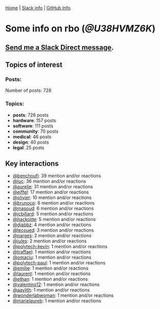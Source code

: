 [Home](https://kelu124.github.io/echommunity/) | [Slack info](https://kelu124.github.io/echommunity/) | [GitHub Info](https://kelu124.github.io/echommunity/github.html)

# Some info on __rbo__ (_@U38HVMZ6K_)


## [Send me a Slack Direct message](https://echopen.slack.com/messages/@rbo/).

## Topics of interest

### Posts: 

Number of posts: 728

### Topics:

* __posts__: 728 posts
* __hardware__: 157 posts
* __software__: 111 posts
* __community__: 70 posts
* __medical__: 46 posts
* __design__: 40 posts
* __legal__: 25 posts

## Key interactions 

* [@benchoufi](./U0B47KC3S.md): 39 mention and/or reactions
* [@luc](./U0AAL4W13.md): 36 mention and/or reactions
* [@aurelie](./U37GZRZU6.md): 31 mention and/or reactions
* [@eiffel](./U3GHS132Q.md): 17 mention and/or reactions
* [@olivier](./U04DFTZ7D.md): 10 mention and/or reactions
* [@brunocp](./U33817K25.md): 6 mention and/or reactions
* [@masoud](./U3PLYAJPJ.md): 6 mention and/or reactions
* [@jcbillard](./U3GQS8JTZ.md): 5 mention and/or reactions
* [@hackolite](./U20C8CKTL.md): 5 mention and/or reactions
* [@djabbz](./U2PFHNN3C.md): 4 mention and/or reactions
* [@lecoued](./U3QGT3Q74.md): 3 mention and/or reactions
* [@narges](./U4DFR8RN3.md): 2 mention and/or reactions
* [@jules](./U3ML4L01Z.md): 2 mention and/or reactions
* [@polytech-kevin](./U41ATL4EM.md): 1 mention and/or reactions
* [@traffael](./U3RKUJHHS.md): 1 mention and/or reactions
* [@omaciu](./U3J40RUDT.md): 1 mention and/or reactions
* [@polytech-paul](./U421EN2RG.md): 1 mention and/or reactions
* [@emilie](./U0FN1B8KD.md): 1 mention and/or reactions
* [@laurent](./U3Y2FPGBV.md): 1 mention and/or reactions
* [@ethan](./U4HB2A3SB.md): 1 mention and/or reactions
* [@valentino12](./U3GV4N878.md): 1 mention and/or reactions
* [@aaylith](./U3ARRLDQ8.md): 1 mention and/or reactions
* [@wonderlabwoman](./U3Y501Y8G.md): 1 mention and/or reactions
* [@marielaureb](./U3T7KBEMV.md): 1 mention and/or reactions
